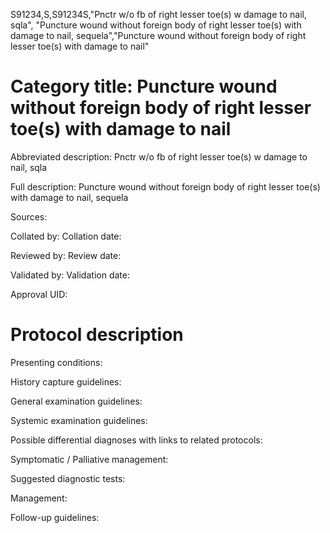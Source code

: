 S91234,S,S91234S,"Pnctr w/o fb of right lesser toe(s) w damage to nail, sqla", "Puncture wound without foreign body of right lesser toe(s) with damage to nail, sequela","Puncture wound without foreign body of right lesser toe(s) with damage to nail"
# Category title: Puncture wound without foreign body of right lesser toe(s) with damage to nail

Abbreviated description: Pnctr w/o fb of right lesser toe(s) w damage to nail, sqla

Full description: Puncture wound without foreign body of right lesser toe(s) with damage to nail, sequela

Sources:

Collated by:
Collation date:

Reviewed by:
Review date:

Validated by:
Validation date:

Approval UID:

# Protocol description

Presenting conditions:

History capture guidelines:

General examination guidelines:

Systemic examination guidelines:

Possible differential diagnoses with links to related protocols:

Symptomatic / Palliative management:

Suggested diagnostic tests:

Management:

Follow-up guidelines:

